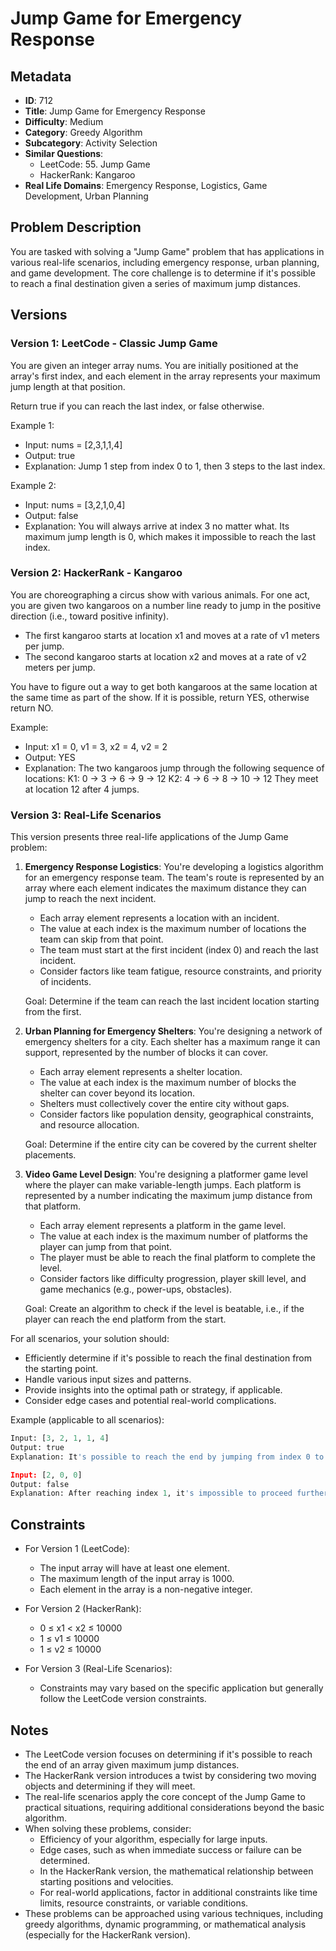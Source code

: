 # Jump Game for Emergency Response

## Metadata

- **ID**: 712
- **Title**: Jump Game for Emergency Response
- **Difficulty**: Medium
- **Category**: Greedy Algorithm
- **Subcategory**: Activity Selection
- **Similar Questions**:
  - LeetCode: 55. Jump Game
  - HackerRank: Kangaroo
- **Real Life Domains**: Emergency Response, Logistics, Game Development, Urban Planning

## Problem Description

You are tasked with solving a "Jump Game" problem that has applications in various real-life scenarios, including emergency response, urban planning, and game development. The core challenge is to determine if it's possible to reach a final destination given a series of maximum jump distances.

## Versions

### Version 1: LeetCode - Classic Jump Game

You are given an integer array nums. You are initially positioned at the array's first index, and each element in the array represents your maximum jump length at that position.

Return true if you can reach the last index, or false otherwise.

Example 1:

- Input: nums = [2,3,1,1,4]
- Output: true
- Explanation: Jump 1 step from index 0 to 1, then 3 steps to the last index.

Example 2:

- Input: nums = [3,2,1,0,4]
- Output: false
- Explanation: You will always arrive at index 3 no matter what. Its maximum jump length is 0, which makes it impossible to reach the last index.

### Version 2: HackerRank - Kangaroo

You are choreographing a circus show with various animals. For one act, you are given two kangaroos on a number line ready to jump in the positive direction (i.e., toward positive infinity).

- The first kangaroo starts at location x1 and moves at a rate of v1 meters per jump.
- The second kangaroo starts at location x2 and moves at a rate of v2 meters per jump.

You have to figure out a way to get both kangaroos at the same location at the same time as part of the show. If it is possible, return YES, otherwise return NO.

Example:

- Input: x1 = 0, v1 = 3, x2 = 4, v2 = 2
- Output: YES
- Explanation: The two kangaroos jump through the following sequence of locations:
  K1: 0 -> 3 -> 6 -> 9 -> 12
  K2: 4 -> 6 -> 8 -> 10 -> 12
  They meet at location 12 after 4 jumps.

### Version 3: Real-Life Scenarios

This version presents three real-life applications of the Jump Game problem:

1. **Emergency Response Logistics**:
   You're developing a logistics algorithm for an emergency response team. The team's route is represented by an array where each element indicates the maximum distance they can jump to reach the next incident.

   - Each array element represents a location with an incident.
   - The value at each index is the maximum number of locations the team can skip from that point.
   - The team must start at the first incident (index 0) and reach the last incident.
   - Consider factors like team fatigue, resource constraints, and priority of incidents.

   Goal: Determine if the team can reach the last incident location starting from the first.

2. **Urban Planning for Emergency Shelters**:
   You're designing a network of emergency shelters for a city. Each shelter has a maximum range it can support, represented by the number of blocks it can cover.

   - Each array element represents a shelter location.
   - The value at each index is the maximum number of blocks the shelter can cover beyond its location.
   - Shelters must collectively cover the entire city without gaps.
   - Consider factors like population density, geographical constraints, and resource allocation.

   Goal: Determine if the entire city can be covered by the current shelter placements.

3. **Video Game Level Design**:
   You're designing a platformer game level where the player can make variable-length jumps. Each platform is represented by a number indicating the maximum jump distance from that platform.

   - Each array element represents a platform in the game level.
   - The value at each index is the maximum number of platforms the player can jump from that point.
   - The player must be able to reach the final platform to complete the level.
   - Consider factors like difficulty progression, player skill level, and game mechanics (e.g., power-ups, obstacles).

   Goal: Create an algorithm to check if the level is beatable, i.e., if the player can reach the end platform from the start.

For all scenarios, your solution should:

- Efficiently determine if it's possible to reach the final destination from the starting point.
- Handle various input sizes and patterns.
- Provide insights into the optimal path or strategy, if applicable.
- Consider edge cases and potential real-world complications.

Example (applicable to all scenarios):

```python
Input: [3, 2, 1, 1, 4]
Output: true
Explanation: It's possible to reach the end by jumping from index 0 to index 1 (3), and then to index 4 (2).

Input: [2, 0, 0]
Output: false
Explanation: After reaching index 1, it's impossible to proceed further.
```

## Constraints

- For Version 1 (LeetCode):

  - The input array will have at least one element.
  - The maximum length of the input array is 1000.
  - Each element in the array is a non-negative integer.

- For Version 2 (HackerRank):

  - 0 ≤ x1 < x2 ≤ 10000
  - 1 ≤ v1 ≤ 10000
  - 1 ≤ v2 ≤ 10000

- For Version 3 (Real-Life Scenarios):
  - Constraints may vary based on the specific application but generally follow the LeetCode version constraints.

## Notes

- The LeetCode version focuses on determining if it's possible to reach the end of an array given maximum jump distances.
- The HackerRank version introduces a twist by considering two moving objects and determining if they will meet.
- The real-life scenarios apply the core concept of the Jump Game to practical situations, requiring additional considerations beyond the basic algorithm.
- When solving these problems, consider:
  - Efficiency of your algorithm, especially for large inputs.
  - Edge cases, such as when immediate success or failure can be determined.
  - In the HackerRank version, the mathematical relationship between starting positions and velocities.
  - For real-world applications, factor in additional constraints like time limits, resource constraints, or variable conditions.
- These problems can be approached using various techniques, including greedy algorithms, dynamic programming, or mathematical analysis (especially for the HackerRank version).
